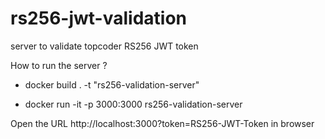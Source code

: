 # rs256-jwt-validation
server to validate topcoder RS256 JWT token 

How to run the server ?  

- docker build . -t "rs256-validation-server"

- docker run -it -p 3000:3000 rs256-validation-server

Open the URL http://localhost:3000?token=RS256-JWT-Token in browser
